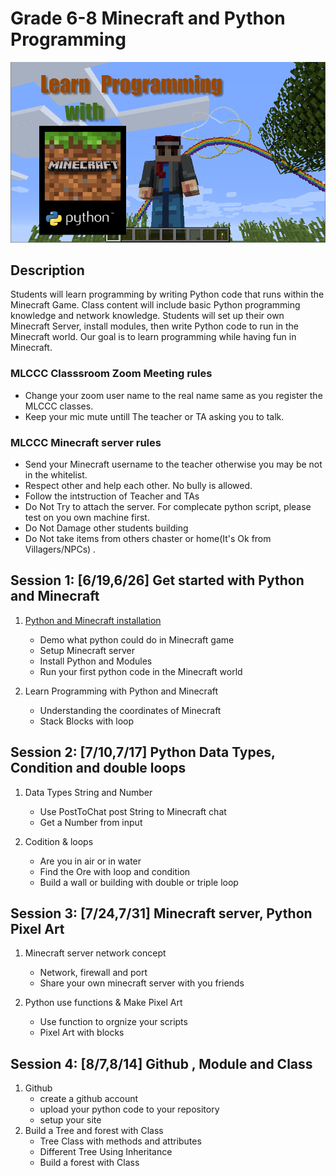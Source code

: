 # Grade 6-8 Minecraft and Python Programming

![python-minecraft](../images/image7.png)

## Description

Students will learn programming by writing Python code that runs within the Minecraft Game. Class content will include basic Python programming knowledge and network knowledge. Students will set up their own Minecraft Server, install modules, then write Python code to run in the Minecraft world. Our goal is to learn programming while having fun in Minecraft.

### MLCCC Classsroom Zoom Meeting rules

* Change your zoom user name to the real name same as you register the MLCCC classes.
* Keep your mic mute untill The teacher or TA asking you to talk.

### MLCCC Minecraft server rules

* Send your Minecraft username to the teacher otherwise you may be not in the whitelist.
* Respect other and help each other. No bully is allowed.
* Follow the intstruction of Teacher and TAs
* Do Not Try to attach the server. For complecate python script, please test on you own machine first.
* Do Not Damage other students building
* Do Not take items from others chaster or home(It's Ok from Villagers/NPCs) .

## Session 1: [6/19,6/26] Get started with Python and Minecraft

1. [Python and Minecraft installation](./Session1.1.md)
    * Demo what python could do in Minecraft game
    * Setup Minecraft server
    * Install Python and Modules
    * Run your first python code in the Minecraft world

2. Learn Programming with Python and Minecraft
    * Understanding the coordinates of Minecraft
    * Stack Blocks with loop

## Session 2: [7/10,7/17] Python Data Types, Condition and double loops

1. Data Types String and Number
   * Use PostToChat post String to Minecraft chat
   * Get a Number from input
  
2. Codition & loops
   * Are you in air or in water
   * Find the Ore with loop and condition
   * Build a wall or building with double or triple loop

## Session 3: [7/24,7/31] Minecraft server, Python Pixel Art

1. Minecraft server network concept
    * Network, firewall and port
    * Share your own minecraft server with you friends

2. Python use functions & Make Pixel Art
   * Use function to orgnize your scripts
   * Pixel Art with blocks

## Session 4: [8/7,8/14] Github , Module and Class

1. Github
   * create a github account
   * upload your python code to your repository
   * setup your site
2. Build a Tree and forest with Class
   * Tree Class with methods and attributes
   * Different Tree Using Inheritance
   * Build a forest with Class
  
